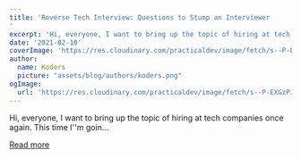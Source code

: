 ```yaml
---
title: 'Reverse Tech Interview: Questions to Stump an Interviewer
'
excerpt: 'Hi, everyone, I want to bring up the topic of hiring at tech companies once again. This time I''m goin...'
date: '2021-02-10'
coverImage: 'https://res.cloudinary.com/practicaldev/image/fetch/s--P-EXGzPJ--/c_imagga_scale,f_auto,fl_progressive,h_420,q_auto,w_1000/https://dev-to-uploads.s3.amazonaws.com/i/me876kson6wdnedxmezo.jpg'
author:
  name: Koders
  picture: "assets/blog/authors/koders.png"
ogImage:
  url: 'https://res.cloudinary.com/practicaldev/image/fetch/s--P-EXGzPJ--/c_imagga_scale,f_auto,fl_progressive,h_420,q_auto,w_1000/https://dev-to-uploads.s3.amazonaws.com/i/me876kson6wdnedxmezo.jpg'
---
```


Hi, everyone, I want to bring up the topic of hiring at tech companies once again. This time I''m goin...

[Read more](https://dev.to/devinterview/reverse-tech-interview-questions-to-stump-an-interviewer-4n6a)
